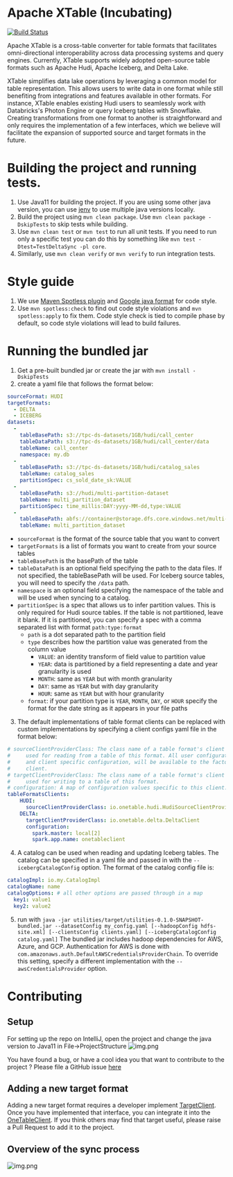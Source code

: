 # Apache XTable (Incubating)

[![Build Status](https://dev.azure.com/apache-xtable-ci-org/apache-xtable-ci/_apis/build/status%2Fapachextable-ci.xtable-mirror?branchName=main)](https://dev.azure.com/apache-xtable-ci-org/apache-xtable-ci/_build/latest?definitionId=2&branchName=main)

Apache XTable is a cross-table converter for table formats that facilitates omni-directional interoperability across data processing systems
and query engines.
Currently, XTable supports widely adopted open-source table formats such as Apache Hudi, Apache Iceberg, and Delta Lake.

XTable simplifies data lake operations by leveraging a common model for table representation.
This allows users to write data in one format while still benefiting from integrations and features available in other
formats.
For instance, XTable enables existing Hudi users to seamlessly work with Databricks's Photon Engine or query Iceberg
tables with Snowflake.
Creating transformations from one format to another is straightforward and only requires the implementation of a few interfaces,
which we believe will facilitate the expansion of supported source and target formats in the future.

# Building the project and running tests.
1. Use Java11 for building the project. If you are using some other java version, you can use [jenv](https://github.com/jenv/jenv) to use multiple java versions locally.
2. Build the project using `mvn clean package`. Use `mvn clean package -DskipTests` to skip tests while building.
3. Use `mvn clean test` or `mvn test` to run all unit tests. If you need to run only a specific test you can do this
   by something like `mvn test -Dtest=TestDeltaSync -pl core`.
4. Similarly, use `mvn clean verify` or `mvn verify` to run integration tests.

# Style guide
1. We use [Maven Spotless plugin](https://github.com/diffplug/spotless/tree/main/plugin-maven) and 
   [Google java format](https://github.com/google/google-java-format) for code style.
2. Use `mvn spotless:check` to find out code style violations and `mvn spotless:apply` to fix them. 
   Code style check is tied to compile phase by default, so code style violations will lead to build failures.

# Running the bundled jar
1. Get a pre-built bundled jar or create the jar with `mvn install -DskipTests`
2. create a yaml file that follows the format below:
```yaml
sourceFormat: HUDI
targetFormats:
  - DELTA
  - ICEBERG
datasets:
  -
    tableBasePath: s3://tpc-ds-datasets/1GB/hudi/call_center
    tableDataPath: s3://tpc-ds-datasets/1GB/hudi/call_center/data
    tableName: call_center
    namespace: my.db
  -
    tableBasePath: s3://tpc-ds-datasets/1GB/hudi/catalog_sales
    tableName: catalog_sales
    partitionSpec: cs_sold_date_sk:VALUE
  -
    tableBasePath: s3://hudi/multi-partition-dataset
    tableName: multi_partition_dataset
    partitionSpec: time_millis:DAY:yyyy-MM-dd,type:VALUE
  -
    tableBasePath: abfs://container@storage.dfs.core.windows.net/multi-partition-dataset
    tableName: multi_partition_dataset
```
- `sourceFormat`  is the format of the source table that you want to convert
- `targetFormats` is a list of formats you want to create from your source tables
- `tableBasePath` is the basePath of the table
- `tableDataPath` is an optional field specifying the path to the data files. If not specified, the tableBasePath will be used. For Iceberg source tables, you will need to specify the `/data` path.
- `namespace` is an optional field specifying the namespace of the table and will be used when syncing to a catalog.
- `partitionSpec` is a spec that allows us to infer partition values. This is only required for Hudi source tables. If the table is not partitioned, leave it blank. If it is partitioned, you can specify a spec with a comma separated list with format `path:type:format`
  - `path` is a dot separated path to the partition field
  - `type` describes how the partition value was generated from the column value
    - `VALUE`: an identity transform of field value to partition value
    - `YEAR`: data is partitioned by a field representing a date and year granularity is used
    - `MONTH`: same as `YEAR` but with month granularity
    - `DAY`: same as `YEAR` but with day granularity
    - `HOUR`: same as `YEAR` but with hour granularity
  - `format`: if your partition type is `YEAR`, `MONTH`, `DAY`, or `HOUR` specify the format for the date string as it appears in your file paths
3. The default implementations of table format clients can be replaced with custom implementations by specifying a client configs yaml file in the format below:
```yaml
# sourceClientProviderClass: The class name of a table format's client factory, where the client is
#     used for reading from a table of this format. All user configurations, including hadoop config
#     and client specific configuration, will be available to the factory for instantiation of the
#     client.
# targetClientProviderClass: The class name of a table format's client factory, where the client is
#     used for writing to a table of this format.
# configuration: A map of configuration values specific to this client.
tableFormatsClients:
    HUDI:
      sourceClientProviderClass: io.onetable.hudi.HudiSourceClientProvider
    DELTA:
      targetClientProviderClass: io.onetable.delta.DeltaClient
      configuration:
        spark.master: local[2]
        spark.app.name: onetableclient
```
4. A catalog can be used when reading and updating Iceberg tables. The catalog can be specified in a yaml file and passed in with the `--icebergCatalogConfig` option. The format of the catalog config file is:
```yaml
catalogImpl: io.my.CatalogImpl
catalogName: name
catalogOptions: # all other options are passed through in a map
  key1: value1
  key2: value2
```
5. run with `java -jar utilities/target/utilities-0.1.0-SNAPSHOT-bundled.jar --datasetConfig my_config.yaml [--hadoopConfig hdfs-site.xml] [--clientsConfig clients.yaml] [--icebergCatalogConfig catalog.yaml]`
The bundled jar includes hadoop dependencies for AWS, Azure, and GCP. Authentication for AWS is done with 
`com.amazonaws.auth.DefaultAWSCredentialsProviderChain`. To override this setting, specify a different implementation 
with the `--awsCredentialsProvider` option.

# Contributing
## Setup
For setting up the repo on IntelliJ, open the project and change the java version to Java11 in File->ProjectStructure
![img.png](style/IDE.png)

You have found a bug, or have a cool idea you that want to contribute to the project ? Please file a GitHub issue [here](https://github.com/onetable-io/onetable/issues)

## Adding a new target format
Adding a new target format requires a developer implement [TargetClient](./api/src/main/java/io/onetable/spi/sync/TargetClient.java). Once you have implemented that interface, you can integrate it into the [OneTableClient](./core/src/main/java/io/onetable/client/OneTableClient.java). If you think others may find that target useful, please raise a Pull Request to add it to the project.

## Overview of the sync process
![img.png](assets/images/sync_flow.jpg)
